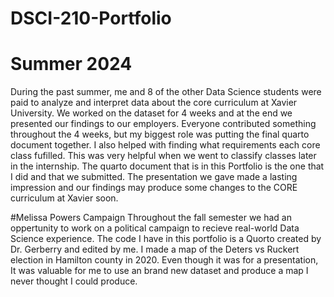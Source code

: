 # DSCI-210-Portfolio

# Summer 2024
During the past summer, me and 8 of the other Data Science students were paid to analyze and interpret data about the core curriculum at Xavier University. We worked on the dataset for 4 weeks and at the end we presented our findings to our employers. Everyone contributed something throughout the 4 weeks, but my biggest role was putting the final quarto document together. I also helped with finding what requirements each core class fufilled. This was very helpful when we went to classify classes later in the internship. The quarto document that is in this Portfolio is the one that I did and that we submitted. The presentation we gave made a lasting impression and our findings may produce some changes to the CORE curriculum at Xavier soon.

#Melissa Powers Campaign
Throughout the fall semester we had an oppertunity to work on a political campaign to recieve real-world Data Science experience. The code I have in this portfolio is a Quorto created by Dr. Gerberry and edited by me. I made a map of the Deters vs Ruckert election in Hamilton county in 2020. Even though it was for a presentation, It was valuable for me to use an brand new dataset and produce a map I never thought I could produce.
